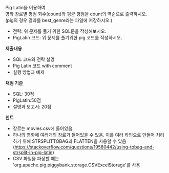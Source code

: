 Pig Latin을 이용하여  
영화 장르별 평점 회수(count)와 평균 평점을 count의 역순으로 출력하시오.  
(pig의 경우 결과를 best_genre라는 파일에 저장하시오.)

- 전략: 위 문제를 풀기 위한 SQL문을 작성해보시오.  
- PigLatin 코드: 위 문제를 풀기위한 pig 코드를 작성하시오.  

**제출내용**  
- SQL 코드와 전략 설명  
- Pig Latin 코드 with comment  
- 실행 방법과 예제  

**채점 기준**  
- SQL: 30점  
- PigLatin:50점  
- 설명과 보고서: 20점  

**힌트**  
- 장르는 movies.csv에 들어있음.  
- 하나의 영화에 여러개의 장르가 들어있을 수 있음. 이를 여러 라인으로 만들어 처리 하기 위해 STRSPLITTOBAG과 FLATTEN을 사용할 수 있음 (https://stackoverflow.com/questions/19580442/using-tobag-and-strsplit-in-pig-latin)  
- CSV 파일을 파싱할 때는 'org.apache.pig.piggybank.storage.CSVExcelStorage'를 사용  

